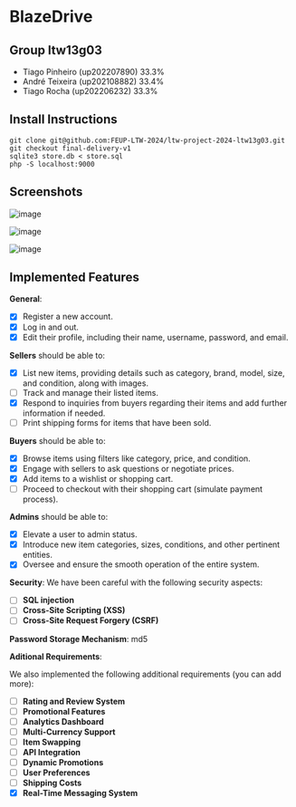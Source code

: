 # BlazeDrive

## Group ltw13g03

- Tiago Pinheiro (up202207890) 33.3%
- André Teixeira (up202108882) 33.4%
- Tiago Rocha (up202206232) 33.3%

## Install Instructions

    git clone git@github.com:FEUP-LTW-2024/ltw-project-2024-ltw13g03.git
    git checkout final-delivery-v1
    sqlite3 store.db < store.sql
    php -S localhost:9000

## Screenshots

![image](https://github.com/FEUP-LTW-2024/ltw-project-2024-ltw13g03/assets/132365868/843b9dbb-dc3f-4b7b-bc47-e80d4d6751ab)

![image](https://github.com/FEUP-LTW-2024/ltw-project-2024-ltw13g03/assets/132365868/99683376-6491-4585-96ed-27fde2da39bf)

![image](https://github.com/FEUP-LTW-2024/ltw-project-2024-ltw13g03/assets/132365868/ff5af59e-2e73-4feb-9413-ce100278265f)


## Implemented Features

**General**:

- [x] Register a new account.
- [x] Log in and out.
- [x] Edit their profile, including their name, username, password, and email.

**Sellers**  should be able to:

- [x] List new items, providing details such as category, brand, model, size, and condition, along with images.
- [ ] Track and manage their listed items.
- [x] Respond to inquiries from buyers regarding their items and add further information if needed.
- [ ] Print shipping forms for items that have been sold.

**Buyers**  should be able to:

- [x] Browse items using filters like category, price, and condition.
- [x] Engage with sellers to ask questions or negotiate prices.
- [x] Add items to a wishlist or shopping cart.
- [ ] Proceed to checkout with their shopping cart (simulate payment process).

**Admins**  should be able to:

- [x] Elevate a user to admin status.
- [x] Introduce new item categories, sizes, conditions, and other pertinent entities.
- [x] Oversee and ensure the smooth operation of the entire system.

**Security**:
We have been careful with the following security aspects:

- [ ] **SQL injection**
- [ ] **Cross-Site Scripting (XSS)**
- [ ] **Cross-Site Request Forgery (CSRF)**

**Password Storage Mechanism**: md5

**Aditional Requirements**:

We also implemented the following additional requirements (you can add more):

- [ ] **Rating and Review System**
- [ ] **Promotional Features**
- [ ] **Analytics Dashboard**
- [ ] **Multi-Currency Support**
- [ ] **Item Swapping**
- [ ] **API Integration**
- [ ] **Dynamic Promotions**
- [ ] **User Preferences**
- [ ] **Shipping Costs**
- [x] **Real-Time Messaging System**
